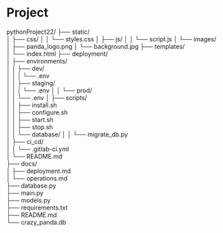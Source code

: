 # Project
pythonProject22/ 
├── static/              
│   ├── css/
│   │   └── styles.css
│   ├── js/
│   │   └── script.js
│   └── images/           
│       ├── panda_logo.png
│       └── background.jpg
├── templates/              
│   └── index.html
├── deployment/          
│   ├── environments/        
│   │   ├── dev/            
│   │   │   └── .env          
│   │   ├── staging/        
│   │   │   └── .env
│   │   └── prod/         
│   │       └── .env
│   ├── scripts/             
│   │   ├── install.sh       
│   │   ├── configure.sh     
│   │   ├── start.sh         
│   │   ├── stop.sh         
│   │   └── database/
│   │       └── migrate_db.py  
│   ├── ci_cd/              
│   │   └── .gitlab-ci.yml   
│   └── README.md           
├── docs/                  
│   ├── deployment.md      
│   └── operations.md     
├── database.py           
├── main.py              
├── models.py            
├── requirements.txt      
├── README.md            
└── crazy_panda.db
